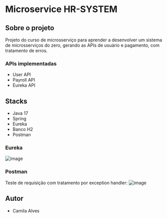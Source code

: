 # Microservice HR-SYSTEM

## Sobre o projeto
Projeto do curso de microsserviço para aprender a desenvolver um sistema de microsserviços do zero, gerando as APIs de usuário e pagamento, com tratamento de erros.

### APIs implementadas
* User API
* Payroll API
* Eureka API

## Stacks
* Java 17
* Spring
* Eureka
* Banco H2
* Postman

### Eureka
![image](https://github.com/user-attachments/assets/58942c1e-4f2d-472b-a715-27636bf7fd95)

### Postman
Teste de requisição com tratamento por exception handler:
![image](https://github.com/user-attachments/assets/6d6fbae4-2be5-4aae-a281-10e2d66cc6ca)


## Autor
* Camila Alves
